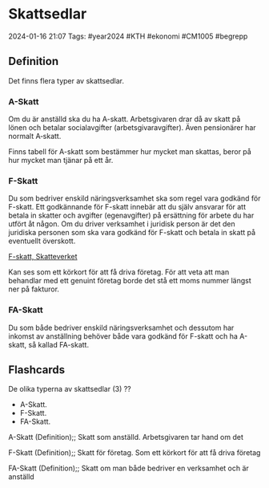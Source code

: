 # Skattsedlar

2024-01-16 21:07
Tags: #year2024 #KTH #ekonomi #CM1005 #begrepp

## Definition

Det finns flera typer av skattsedlar.

### A-Skatt

Om du är anställd ska du ha A-skatt. Arbetsgivaren drar då av skatt på lönen och betalar socialavgifter (arbetsgivaravgifter). Även pensionärer har normalt A‑skatt.

Finns tabell för A-skatt som bestämmer hur mycket man skattas, beror på hur mycket man tjänar på ett år.

### F-Skatt

Du som bedriver enskild näringsverksamhet ska som regel vara godkänd för F-skatt. Ett godkännande för F-skatt innebär att du själv ansvarar för att betala in skatter och avgifter (egenavgifter) på ersättning för arbete du har utfört åt någon. Om du driver verksamhet i juridisk person är det den juridiska personen som ska vara godkänd för F-skatt och betala in skatt på eventuellt överskott.

[F-skatt, Skatteverket](https://skatteverket.se/foretag/drivaforetag/startaochregistrera/fochfaskatt.4.58d555751259e4d661680006355.html)

Kan ses som ett körkort för att få driva företag. För att veta att man behandlar med ett genuint företag borde det stå ett moms nummer längst ner på fakturor.

### FA-Skatt

Du som både bedriver enskild näringsverksamhet och dessutom har inkomst av anställning behöver både vara godkänd för F-skatt och ha A-skatt, så kallad FA-skatt.

## Flashcards

De olika typerna av skattsedlar (3)
??
- A-Skatt.
- F-Skatt.
- FA-Skatt.
<!--SR:!2024-02-14,15,299!2024-02-22,15,303-->

A-Skatt (Definition);; Skatt som anställd. Arbetsgivaren tar hand om det
<!--SR:!2024-02-16,16,299-->

F-Skatt (Definition);; Skatt för företag. Som ett körkort för att få driva företag
<!--SR:!2024-02-09,14,290-->

FA-Skatt (Definition);; Skatt om man både bedriver en verksamhet och är anställd
<!--SR:!2024-02-09,14,294-->
